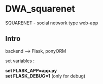 # DWA_squarenet
SQUARENET - social network type web-app 

## Intro
backend --> Flask, ponyORM

set variables : 

**set FLASK_APP=app.py \
set FLASK_DEBUG=1** (only for debug)
